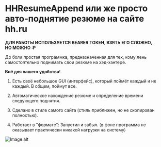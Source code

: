 # HHResumeAppend или же просто авто-поднятие резюме на сайте hh.ru

**ДЛЯ РАБОТЫ ИСПОЛЬЗУЕТСЯ BEARER ТОКЕН, ВЗЯТЬ ЕГО СЛОЖНО, НО МОЖНО :Р**

До боли простая программка, предназначенная для тех, кому лень самостоятельно поднимать свои резюме на хэд-хантере.

**Всё для вашего удобства!**

1) Есть своё небольшое GUI (интерфейс), который поймёт каждый и не каждый. В общем, поймут все.

2) Автоматическое нахождение резюме и определение времени следующего поднятия.

3) Сделано в стиле самого сайта (стиль приближен, но не скопирован полностью).

4) Работает в "формате": Запустил и забыл. (в фоне программа не оказывает практически никакой нагрузки на систему)


![Image alt](https://i.imgur.com/ESCP5GF.png)
